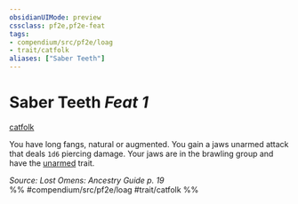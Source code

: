 ```yaml
---
obsidianUIMode: preview
cssclass: pf2e,pf2e-feat
tags:
- compendium/src/pf2e/loag
- trait/catfolk
aliases: ["Saber Teeth"]
---
```

# Saber Teeth  *Feat 1*  
[catfolk](../../rules/traits/catfolk-b1.md)  


You have long fangs, natural or augmented. You gain a jaws unarmed attack that deals `1d6` piercing damage. Your jaws are in the brawling group and have the [unarmed](../../rules/traits/unarmed.md) trait.

*Source: Lost Omens: Ancestry Guide p. 19*  
%% #compendium/src/pf2e/loag #trait/catfolk %%